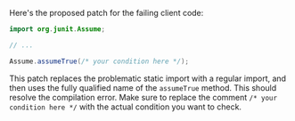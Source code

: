 Here's the proposed patch for the failing client code:

```java
import org.junit.Assume;

// ...

Assume.assumeTrue(/* your condition here */);
```

This patch replaces the problematic static import with a regular import, and then uses the fully qualified name of the `assumeTrue` method. This should resolve the compilation error. Make sure to replace the comment `/* your condition here */` with the actual condition you want to check.